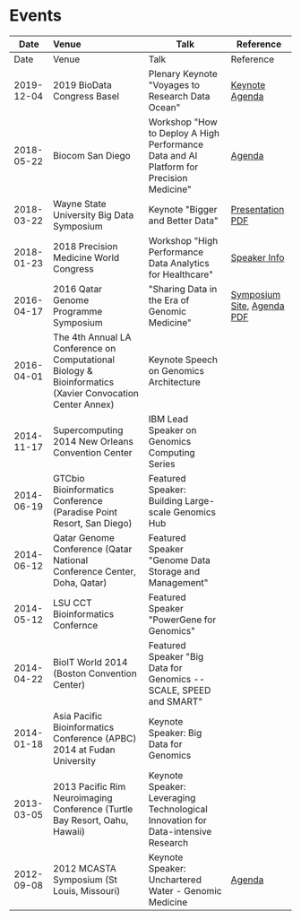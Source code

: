 # Events

| Date                                     | Venue      | Talk    | Reference  | 
| -----------------------------------------------  |:-------------- | -------------- | -------------- | 
| Date                                     | Venue      | Talk    | Reference  | 
| 2019-12-04 | 2019 BioData Congress Basel | Plenary Keynote "Voyages to Research Data Ocean" | [Keynote Agenda](ev/E1010015/E1010015-franklee.pdf) | 
| 2018-05-22 | Biocom San Diego | Workshop "How to Deploy A High Performance Data and AI Platform for Precision Medicine" | [Agenda](https://www.biocom.org/EventDetail/?event=IBM-Workshop-May18) | 
| 2018-03-22 | Wayne State University Big Data Symposium | Keynote "Bigger and Better Data" | [Presentation PDF](rp/R200194/R200194-pdf.pdf) | 
| 2018-01-23 | 2018 Precision Medicine World Congress      | Workshop "High Performance Data Analytics for Healthcare"    | [Speaker Info](https://past.pmwcintl.com/frank-lee-2018sv/)  | 
| 2016-04-17 | 2016 Qatar Genome Programme Symposium | "Sharing Data in the Era of Genomic Medicine" | [Symposium Site](https://www.qatargenome.org.qa/news-events/events/qgp-symposium-2016), [Agenda PDF](ev/E1016378/E1016378-agenda.pdf) | 
| 2016-04-01   | The 4th Annual LA Conference on Computational Biology & Bioinformatics (Xavier Convocation Center Annex)     | Keynote Speech on Genomics Architecture    |   | 
| 2014-11-17                                     | Supercomputing 2014	New Orleans Convention Center      | IBM Lead Speaker on Genomics Computing Series    |   | 
| 2014-06-19                                     | GTCbio Bioinformatics Conference  (Paradise Point Resort, San Diego)    | Featured Speaker: Building Large-scale Genomics Hub    |   | 
| 2014-06-12                                     | Qatar Genome Conference (Qatar National Conference Center, Doha, Qatar)     | Featured Speaker "Genome Data Storage and Management"    |   | 
| 2014-05-12                                    | LSU CCT Bioinformatics Confernce     | Featured Speaker "PowerGene for Genomics"    |   | 
| 2014-04-22    | BioIT World 2014 (Boston Convention Center)    | Featured Speaker "Big Data for Genomics -- SCALE, SPEED and SMART"    |   | 
| 2014-01-18    | Asia Pacific Bioinformatics Conference (APBC) 2014 at Fudan University    | Keynote Speaker: Big Data for Genomics    |   | 
| 2013-03-05    | 2013 Pacific Rim Neuroimaging Conference (Turtle Bay Resort, Oahu, Hawaii)   | Keynote Speaker: Leveraging Technological Innovation for Data-intensive Research    |   | 
| 2012-09-08    | 2012 MCASTA Symposium (St Louis, Missouri)   | Keynote Speaker: Unchartered Water - Genomic Medicine    | [Agenda](https://sites.google.com/site/mcastastl/2012-mcasta-annual-conference/schedule)  | 


